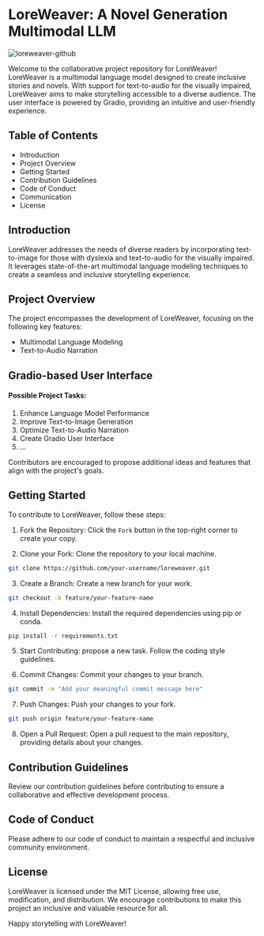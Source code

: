 # LoreWeaver: A Novel Generation Multimodal LLM
![loreweaver-github](https://github.com/Basel-anaya/LoreWeaver/assets/81964452/5644db74-67d0-49f1-8362-3661c99361de)

Welcome to the collaborative project repository for LoreWeaver! LoreWeaver is a multimodal language model designed to create inclusive stories and novels. With support for text-to-audio for the visually impaired, LoreWeaver aims to make storytelling accessible to a diverse audience. The user interface is powered by Gradio, providing an intuitive and user-friendly experience.

## Table of Contents
- Introduction
- Project Overview
- Getting Started
- Contribution Guidelines
- Code of Conduct
- Communication
- License

## Introduction
LoreWeaver addresses the needs of diverse readers by incorporating text-to-image for those with dyslexia and text-to-audio for the visually impaired. It leverages state-of-the-art multimodal language modeling techniques to create a seamless and inclusive storytelling experience.

## Project Overview
The project encompasses the development of LoreWeaver, focusing on the following key features:

- Multimodal Language Modeling
- Text-to-Audio Narration

## Gradio-based User Interface
#### Possible Project Tasks:
1. Enhance Language Model Performance
2. Improve Text-to-Image Generation
3. Optimize Text-to-Audio Narration
4. Create Gradio User Interface
5. ...

Contributors are encouraged to propose additional ideas and features that align with the project's goals.

## Getting Started
To contribute to LoreWeaver, follow these steps:

1. Fork the Repository: Click the `Fork` button in the top-right corner to create your copy.

2. Clone your Fork: Clone the repository to your local machine.

```bash
git clone https://github.com/your-username/loreweaver.git
```
3. Create a Branch: Create a new branch for your work.

```bash
git checkout -b feature/your-feature-name
```
4. Install Dependencies: Install the required dependencies using pip or conda.

```bash
pip install -r requirements.txt
```
5. Start Contributing: propose a new task. Follow the coding style guidelines.

6. Commit Changes: Commit your changes to your branch.

```bash
git commit -m "Add your meaningful commit message here"
```
7. Push Changes: Push your changes to your fork.

```bash
git push origin feature/your-feature-name
```

8. Open a Pull Request: Open a pull request to the main repository, providing details about your changes.


## Contribution Guidelines
Review our contribution guidelines before contributing to ensure a collaborative and effective development process.

## Code of Conduct
Please adhere to our code of conduct to maintain a respectful and inclusive community environment.

## License
LoreWeaver is licensed under the MIT License, allowing free use, modification, and distribution. We encourage contributions to make this project an inclusive and valuable resource for all.

Happy storytelling with LoreWeaver!

